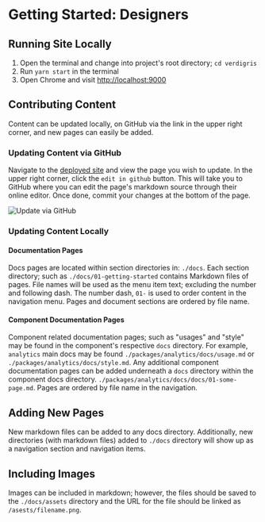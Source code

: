 # Getting Started: Designers

## Running Site Locally

1. Open the terminal and change into project's root directory; `cd verdigris`
2. Run `yarn start` in the terminal
3. Open Chrome and visit [http://localhost:9000](http://localhost:9000)

## Contributing Content

Content can be updated locally, on GitHub via the link in the upper right corner, and new pages can easily be added.

### Updating Content via GitHub

Navigate to the [deployed site](http://verdigris.andrew.codes) and view the page you wish to update. In the upper right corner, click the `edit in github` button. This will take you to GitHub where you can edit the page's markdown source through their online editor. Once done, commit your changes at the bottom of the page.

<img style="max-width: 100%;" src="/assets/edit-in-github.gif" alt="Update via GitHub"/>

### Updating Content Locally

#### Documentation Pages

Docs pages are located within section directories in: `./docs`. Each section directory; such as `./docs/01-getting-started` contains Markdown files of pages. File names will be used as the menu item text; excluding the number and following dash. The number dash, `01-` is used to order content in the navigation menu. Pages and document sections are ordered by file name.

#### Component Documentation Pages

Component related documentation pages; such as "usages" and "style" may be found in the component's respective `docs` directory. For example, `analytics` main docs may be found `./packages/analytics/docs/usage.md` or `./packages/analytics/docs/style.md`. Any additional component documentation pages can be added underneath a `docs` directory within the component docs directory. `./packages/analytics/docs/docs/01-some-page.md`. Pages are ordered by file name in the navigation.

## Adding New Pages

New markdown files can be added to any docs directory. Additionally, new directories (with markdown files) added to `./docs` directory will show up as a navigation section and navigation items.

## Including Images

Images can be included in markdown; however, the files should be saved to the `./docs/assets` directory and the URL for the file should be linked as `/asests/filename.png`.

